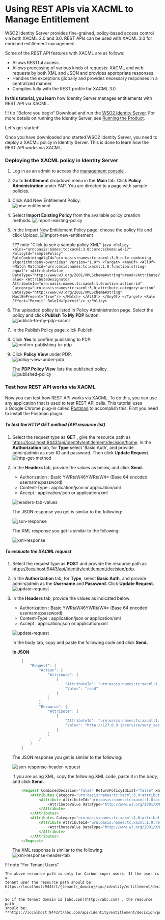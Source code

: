 # Using REST APIs via XACML to Manage Entitlement

WSO2 Identity Server provides fine-grained, policy-based access control
via both XACML 2.0 and 3.0. REST APIs can be used with XACML 3.0 for
enriched entitlement management.

Some of the REST API features with XACML are as follows:

-   Allows RESTful access.
-   Allows processing of various kinds of requests: XACML and web
    requests by both XML and JSON and provides appropriate responses.
-   Handles the exceptions globally and provides necessary responses in
    a centralized manner.
-   Complies fully with the REST profile for XACML 3.0  
      

**In this tutorial, you learn** how Identity Server manages entitlements
with REST API via XACML.

!!! tip "Before you begin"
    Download and run the [WSO2 Identity
    Server](http://wso2.com/identity-and-access-management). For more
    details on running the Identity Server, see [Running the
    Product](../../setup/running-the-product).
    

Let's get started!

Once you have downloaded and started WSO2 Identity Server, you need to
deploy a XACML policy in Identity Server. This is done to learn how the
REST API works via XACML.

### Deploying the XACML policy in Identity Server

1.  Log in as an admin to access the [management
    console](../../setup/getting-started-with-the-management-console)
    .
2.  Go to **Entitlement** dropdown menu in the **Main** tab. Click
    **Policy Administration** under PAP. You are directed to a page
    with sample policies.
3.  Click Add New Entitlement Policy.  
    ![new-entitlement](../assets/img/tutorials/new-entitlement.png)
    
4.  Select **Import Existing Policy** from the available policy creation
    methods.
    ![import-existing-policy](../assets/img/tutorials/import-existing-policy.png) 
   
5.  In the Import New Entitlement Policy page, choose the policy file
    and click Upload.
    ![import-new-entitlement](../assets/img/tutorials/import-new-entitlement.png)
    
    ??? note "Click to see a sample policy XML"	
		``` java
			<Policy xmlns="urn:oasis:names:tc:xacml:3.0:core:schema:wd-17" PolicyId="samplePolicy" RuleCombiningAlgId="urn:oasis:names:tc:xacml:3.0:rule-combining-algorithm:deny-overrides" Version="1.0">
				<Target>
					<AnyOf>
						<AllOf>
							<Match MatchId="urn:oasis:names:tc:xacml:1.0:function:string-equal">
								<AttributeValue DataType="http://www.w3.org/2001/XMLSchema#string">read</AttributeValue>
								<AttributeDesignator AttributeId="urn:oasis:names:tc:xacml:1.0:action:action-id" Category="urn:oasis:names:tc:xacml:3.0:attribute-category:action" DataType="http://www.w3.org/2001/XMLSchema#string" MustBePresent="true"/>
							</Match>
						</AllOf>
					</AnyOf>
				</Target>
				<Rule Effect="Permit" RuleId="permit"/>
			</Policy>
		```

6.  The uploaded policy is listed in Policy Administration page. Select
    the policy and click **Publish To My PDP** button.  
    ![publish-to-my-pdp-xacml](../assets/img/tutorials/publish-to-my-pdp-xacml.png)
    
7.  In the Publish Policy page, click Publish.

8.  Click **Yes** to confirm publishing to PDP.  
    ![confirm-publishing-to-pdp](../assets/img/tutorials/confirm-publishing-to-pdp.png)
    
9.  Click **Policy View** under PDP.  
    ![policy-view-under-pdp](../assets/img/tutorials/policy-view-under-pdp.png)
    
    The **PDP Policy View** lists the published policy.  
    ![published-policy](../assets/img/tutorials/published-policy.png)

### Test how REST API works via XACML

Now you can test how REST API works via XACML. To do this, you can use
any application that is used to test REST API calls. This tutorial uses
a Google Chrome plug-in called
[Postman](https://chrome.google.com/webstore/detail/postman/fhbjgbiflinjbdggehcddcbncdddomop?hl=en)
to accomplish this. First you need to install the Postman plugin.

##### To test the HTTP **GET method (API resource list)**

1.  Select the request type as **GET** , give the resource path as
    <https://localhost:9443/api/identity/entitlement/decision/home>. In
    the **Authorization** tab, for **Type** select 'Basic Auth',
    and provide admin/admin as user ID and password. Then click **Update
    Request**.  
    ![http-get-method](../assets/img/tutorials/http-get-method.png)
    
2.  In the **Headers** tab, provide the values as below, and click
    **Send.**

	-   Authorization : Basic YWRtaW46YWRtaW4= (Base 64 encoded
		username:password)
	-   Content-Type : application/json or application/xml
	-   Accept : application/json or application/xml

	![headers-tab-values](../assets/img/tutorials/headers-tab-values.png)

	The JSON response you get is similar to the following:

	![json-response](../assets/img/tutorials/json-response.png)

	The XML response you get is similar to the following:

	![xml-response](../assets/img/tutorials/xml-response.png)

##### To evaluate the XACML request

1.  Select the request type as **POST** and provide the resource path as
    <https://localhost:9443/api/identity/entitlement/decision/pdp>.
2.  In the **Authorization** tab, for **Type**, select **Basic Auth**,
    and provide admin/admin as the **Username** and **Password**. Click
    **Update Request**.  
    ![update-request](../assets/img/tutorials/update-request.png)
    
3.  In the **Headers** tab, provide the values as indicated below:

    -   Authorization : Basic YWRtaW46YWRtaW4= (Base 64 encoded
        username:password)
    -   Content-Type : application/json or application/xml
    -   Accept : application/json or application/xml
	
	![update-request](../assets/img/tutorials/update-request.png)
      
    In the body tab, copy and paste the following code and click
    **Send.**  

    **In JSON**

    ``` java
        {
            "Request": {
                "Action": {
                    "Attribute": [
                        {
                            "AttributeId": "urn:oasis:names:tc:xacml:1.0:action:action-id",
                            "Value": "read"
                        }
                    ]
                },
                "Resource": {
                    "Attribute": [
                        {
                            "AttributeId": "urn:oasis:names:tc:xacml:1.0:resource:resource-id",
                            "Value": "http://127.0.0.1/service/very_secure/"
                        }
                    ]
                }
            }
        }
    ```

    The JSON response you get is similar to the following:

    ![json-response-header-request](../assets/img/tutorials/json-response-header-request.png)  
    
    If you are using XML, copy the following XML code, paste it in the body, and click **Send**.

    ``` java
        <Request CombinedDecision="false" ReturnPolicyIdList="false" xmlns="urn:oasis:names:tc:xacml:3.0:core:schema:wd-17">
            <Attributes Category="urn:oasis:names:tc:xacml:3.0:attribute-category:action">
                <Attribute AttributeId="urn:oasis:names:tc:xacml:1.0:action:action-id" IncludeInResult="false">
                    <AttributeValue DataType="http://www.w3.org/2001/XMLSchema#string">read</AttributeValue>
                </Attribute>
            </Attributes>
            <Attributes Category="urn:oasis:names:tc:xacml:3.0:attribute-category:resource">
                <Attribute AttributeId="urn:oasis:names:tc:xacml:1.0:resource:resource-id" IncludeInResult="false">
                    <AttributeValue DataType="http://www.w3.org/2001/XMLSchema#string">http://127.0.0.1/service/very_secure/ </AttributeValue>
                </Attribute>
            </Attributes>
        </Request>
    ```

    The XML response is similar to the following:  
    ![xml-response-header-tab](../assets/img/tutorials/xml-response-header-tab.png)

!!! note "For Tenant Users"
    
    The above resource path is only for Carbon super users. If the user is a
    tenant user the resource path should be:
    https://localhost:9443/t/{tenant\_domain}/api/identity/entitlement/decision/pdp
    .
    
    So if the tenant domain is [abc.com](http://abc.com) , the resource path
    should be:
    **https://localhost:9443/t/abc.com/api/identity/entitlement/decision/pdp**.
    
